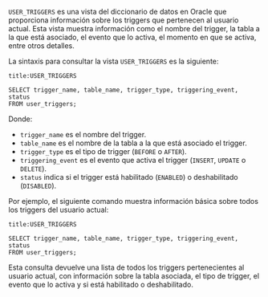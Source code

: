 `USER_TRIGGERS` es una vista del diccionario de datos en Oracle que proporciona información sobre los triggers que pertenecen al usuario actual. Esta vista muestra información como el nombre del trigger, la tabla a la que está asociado, el evento que lo activa, el momento en que se activa, entre otros detalles.

La sintaxis para consultar la vista `USER_TRIGGERS` es la siguiente:

```ad-important
title:USER_TRIGGERS
```
```
SELECT trigger_name, table_name, trigger_type, triggering_event, status
FROM user_triggers;
```

Donde:

-   `trigger_name` es el nombre del trigger.
-   `table_name` es el nombre de la tabla a la que está asociado el trigger.
-   `trigger_type` es el tipo de trigger (`BEFORE` o `AFTER`).
-   `triggering_event` es el evento que activa el trigger (`INSERT`, `UPDATE` o `DELETE`).
-   `status` indica si el trigger está habilitado (`ENABLED`) o deshabilitado (`DISABLED`).

Por ejemplo, el siguiente comando muestra información básica sobre todos los triggers del usuario actual:

```ad-example
title:USER_TRIGGERS
```
```
SELECT trigger_name, table_name, trigger_type, triggering_event, status
FROM user_triggers;
```

Esta consulta devuelve una lista de todos los triggers pertenecientes al usuario actual, con información sobre la tabla asociada, el tipo de trigger, el evento que lo activa y si está habilitado o deshabilitado.